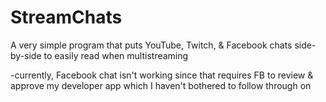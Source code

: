 # StreamChats
A very simple program that puts YouTube, Twitch, &amp; Facebook chats side-by-side to easily read when multistreaming

-currently, Facebook chat isn't working since that requires FB to review & approve my developer app which I haven't bothered to follow through on
